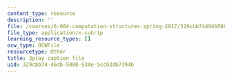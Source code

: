 ```yaml
---
content_type: resource
description: ''
file: /courses/6-004-computation-structures-spring-2017/329cbb7446db5080934e5cc03db7394b_p2DReFbW35c.vtt
file_type: application/x-subrip
learning_resource_types: []
ocw_type: OCWFile
resourcetype: Other
title: 3play caption file
uid: 329cbb74-46db-5080-934e-5cc03db7394b
---
```

